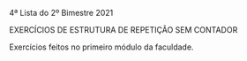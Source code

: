 4ª Lista do 2º Bimestre 2021

EXERCÍCIOS DE ESTRUTURA DE REPETIÇÃO SEM CONTADOR

Exercícios feitos no primeiro módulo da faculdade.